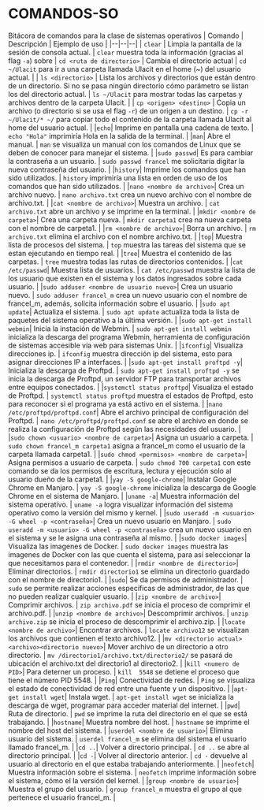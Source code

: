 # COMANDOS-SO
Bitácora de comandos para la clase de sistemas operativos
| Comando | Descripción | Ejemplo de uso |
|--|--|--|
| `clear` | Limpia la pantalla de la sesión de consola actual. | `clear` muestra toda la información (gracias al flag `-a`) sobre 
| `cd <ruta de directorio>` | Cambia el directorio actual | `cd ~/Ulacit` para ir a una carpeta llamada Ulacit en el home (~) del usuario actual. |
| `ls <directorio>` | Lista los archivos y directorios que están dentro de un directorio. Si no se pasa ningún directorio cómo parámetro se listan los del directorio actual. | `ls ~/Ulacit` para mostrar todas las carpetas y archivos dentro de la carpeta Ulacit. |
| `cp <origen> <destino>` | Copia un archivo (o directorio si se usa el flag `-r`) de un origen a un destino. | `cp -r ~/Ulacit/* ~/` para copiar todo el contenido de la carpeta llamada Ulacit al home del usuario actual. |
|`echo`| Imprime en pantalla una cadena de texto. | `echo "Hola"` imprimiría Hola en la salida de la terminal. |
|`man`| Abre el manual. | `man` se visualiza un manual con los comandos de Linux que se deben de conocer para manejar el sistema. |
|`sudo passwd`| Es para cambiar la contraseña a un usuario. | `sudo passwd francel` me solicitaría digitar la nueva contraseña del usuario. |
|`history`| Imprime los comandos que han sido utilizados. | `history` imprimiría una lista en orden de uso de los comandos que han sido utilizados. |
|`nano <nombre de archivo>`| Crea un archivo nuevo. | `nano archivo.txt` crea un nuevo archivo con el nombre de archivo.txt. |
|`cat <nombre de archivo>`| Muestra un archivo. | `cat archivo.txt` abre un archivo y se imprime en la terminal. |
|`mkdir <nombre de carpeta>`| Crea una carpeta nueva. | `mkdir carpeta1` crea na nueva carpeta con el nombre de carpeta1. |
|`rm <nombre de archivo>`| Borra un archivo. | `rm archivo.txt` elimina el archivo con el nombre archivo.txt. |
|`top`| Muestra lista de procesos del sistema. | `top` muestra las tareas del sistema que se estan ejecutando en tiempo real. |
|`tree`| Muestra el contenido de las carpetas. | `tree` muestra todas las rutas de directorios contenidos. |
|`cat /etc/passwd`| Muestra lista de usuarios. | `cat /etc/passwd` muestra la lista de los usuario que existen en el sistema y los datos ingresados sobre cada usuario. |
|`sudo adduser <nombre de usuario nuevo>`| Crea un usuario nuevo. | `sudo adduser francel_m` crea un nuevo usuario con el nombre de francel_m, además, solicita información sobre el usuario. |
|`sudo apt update`| Actualiza el sistema. | `sudo apt update` actualiza toda la lista de paquetes del sistema operativo a la última versión. |
|`sudo apt-get install webmin`| Inicia la instación de Webmin. | `sudo apt-get install webmin` inicializa la descarga del programa Webmin, herramienta de configuración de sistemas accesible vía web para sistemas Unix. |
|`ifconfig`| Visualiza direcciones ip. | `ifconfig` muestra dirección ip del sistema, esto para asignar direcciones IP a interfaces. |
|`sudo apt-get install proftpd -y`| Inicializa la descarga de Proftpd. | `sudo apt-get install proftpd -y` se inicia la descarga de Proftpd, un servidor FTP para transportar archivos entre equipos conectados. |
|`systemctl status proftpd`| Visualiza el estado de Proftpd. | `systemctl status proftpd` muestra el estados de Proftpd, esto para reconocer si el programa ya está activo en el sistema. |
|`nano /etc/proftpd/proftpd.conf`| Abre el archivo principal de configuración del Proftpd. | `nano /etc/proftpd/proftpd.conf` se abre el archivo en donde se realiza la configuración de Proftpd según las necesidades del usuario. |
|`sudo chown <usuario> <nombre de carpeta>`| Asigna un usuario a carpeta. | `sudo chown francel_m carpeta1` asigna a francel_m como el usuario de la carpeta llamada carpeta1. |
|`sudo chmod <permisos> <nombre de carpeta>`| Asigna permisos a usuario de carpeta. | `sudo chmod 700 carpeta1` con este comando se da los permisos de escritura, lectura y ejecución solo al usuario dueño de la carpeta1. |
|`yay -S google-chrome`| Instalar Google Chrome en Manjaro. | `yay -S google-chrome` inicializa la descarga de Google Chrome en el sistema de Manjaro. |
|`uname -a`| Muestra información del sistema operativo. | `uname -a` logra visualizar información del sistema operativo como la versión del mismo y kernel. |
|`sudo useradd -m <usuario> -G wheel -p <contraseña>`| Crea un nuevo usuario en Manjaro. | `sudo useradd -m <usuario> -G wheel -p <contraseña>` crea un nuevo usuario en el sistema y se le asigna una contraseña al mismo. |
|`sudo docker images`| Visualiza las imagenes de Docker. | `sudo docker images` muestra las imagenes de Docker con las que cuenta el sistema, para así seleccionar la que necesitamos para el contenedor. |
|`rmdir <nombre de directorio>`| Eliminar directorios. | `rmdir directorio1` se elimina un directorio guardado con el nombre de directorio1. |
|`sudo`| Se da permisos de administrador. | `sudo` se permite realizar acciones específicas de administrador, de las que no pueden realizar cualquier usuario. |
|`zip <nombre de archivo>`| Comprimir archivos. | `zip archivo.pdf` se inicia el proceso de comprimir el archivo.pdf. |
|`unzip <nombre de archivo>`| Descomprimir archivos. | `unzip archivo.zip` se inicia el proceso de descomprimir el archivo.zip. |
|`locate <nombre de archivo>`| Encontrar archivos. | `locate archivo12` se visualizan los archivos que contienen el texto archivo12. |
|`mv <directorio actual><archivo><directorio nuevo>`| Mover archivo de un directorio a otro directorio. | `mv /directorio1/archivo.txt/directorio2/` se pasará de ubicación el archivo.txt del directorio1 al directorio2. |
|`kill <numero de PID>`| Para deterner un proceso. | `kill  5548` se detiene el proceso que tiene el número PID 5548. |
|`Ping`| Conectividad de redes. | `Ping` se visualiza el estado de conectividad de red entre una fuente y un dispositivo. |
|`apt-get install wget`| Instala wget. | `apt-get install wget` se inicializa la descarga de wget, programar para acceder material del internet. |
|`pwd`| Ruta de directorio. | `pwd` se imprime la ruta del directorio en el que se está trabajando. |
|`hostname`| Muestra nombre del host. | `hostname` se imprime el nombre del host del sistema. |
|`userdel <nombre de usuario>`| Elimina usuario del sistema. | `userdel francel_m` se elimina del sistema el usuario llamado francel_m. |
|`cd ..`| Volver a directorio principal. | `cd ..` se abre al directorio principal. |
|`cd -`| Volver al directorio anterior. | `cd -` devuelve al usuario al directorio en el que estaba trabajando anteriormente. |
|`neofetch`| Muestra información sobre el sistema. | `neofetch` imprime información sobre el sistema, cómo el la versión del kernel. |
|`group <nombre de usuario>`| Muestra el grupo del usuario. | `group francel_m` muestra el grupo al que pertenece el usuario francel_m. |



